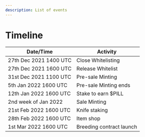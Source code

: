 ```yaml
---
description: List of events
---
```


# Timeline

| Date/Time              | Activity                 |
| ---------------------- | ------------------------ |
| 27th Dec 2021 1400 UTC | Close Whitelisting       |
| 27th Dec 2021 1600 UTC | Release Whitelist        |
| 31st Dec 2021 1100 UTC | Pre-sale Minting         |
| 5th Jan 2022 1600 UTC  | Pre-sale Minting ends    |
| 12th Jan 2022 1600 UTC | Stake to earn $PILL      |
| 2nd week of Jan 2022   | Sale Minting             |
| 21st Feb 2022 1600 UTC | Knife staking            |
| 28th Feb 2022 1600 UTC | Item shop                |
| 1st Mar 2022 1600 UTC  | Breeding contract launch |
